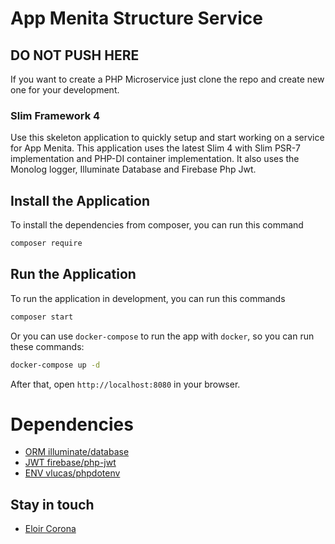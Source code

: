 # App Menita Structure Service

## DO NOT PUSH HERE

If you want to create a PHP Microservice just clone the repo and create new one for your development.

### Slim Framework 4

Use this skeleton application to quickly setup and start working on a service for App Menita. This application uses the latest Slim 4 with Slim PSR-7 implementation and PHP-DI container implementation. It also uses the Monolog logger, Illuminate Database and Firebase Php Jwt.

## Install the Application

To install the dependencies from composer, you can run this command
```bash
composer require
```

## Run the Application

To run the application in development, you can run this commands 

```bash
composer start
```

Or you can use `docker-compose` to run the app with `docker`, so you can run these commands:
```bash
docker-compose up -d
```
After that, open `http://localhost:8080` in your browser.

# Dependencies

- [ORM illuminate/database](https://packagist.org/packages/illuminate/database)
- [JWT firebase/php-jwt](https://packagist.org/packages/firebase/php-jwt)
- [ENV vlucas/phpdotenv](https://packagist.org/packages/vlucas/phpdotenv)

## Stay in touch

- [Eloir Corona](https://eloircorona.com)